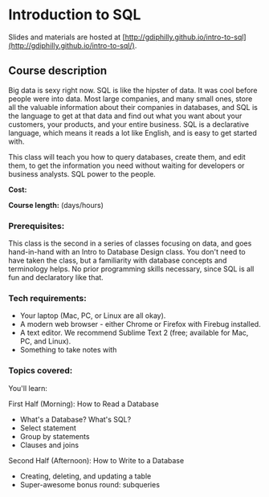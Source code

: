 

# Introduction to SQL

Slides and materials are hosted at [http://gdiphilly.github.io/intro-to-sql](http://gdiphilly.github.io/intro-to-sql/).

## Course description

Big data is sexy right now. SQL is like the hipster of data. It was cool before people were into data. Most large companies, and many small ones, store all the valuable information about their companies in databases, and SQL is the language to get at that data and find out what you want about your customers, your products, and your entire business. SQL is a declarative language, which means it reads a lot like English, and is easy to get started with.

This class will teach you how to query databases, create them, and edit them, to get the information you need without waiting for developers or business analysts. SQL power to the people.



**Cost:**

**Course length:** (days/hours)

### Prerequisites:

This class is the second in a series of classes focusing on data, and goes hand-in-hand with an Intro to Database Design class. You don't need to have taken the class, but a familiarity with database concepts and terminology helps. No prior programming skills necessary, since SQL is all fun and declaratory like that.


### Tech requirements:

 - Your laptop (Mac, PC, or Linux are all okay).
 - A modern web browser - either Chrome or Firefox with Firebug installed.
 - A text editor. We recommend Sublime Text 2 (free; available for Mac, PC, and Linux).
 - Something to take notes with


### Topics covered:

You'll learn:

First Half (Morning):  How to Read a Database

  + What's a Database? What's SQL?
  + Select statement
  + Group by statements
  + Clauses and joins

Second Half (Afternoon): How to Write to a Database

  + Creating, deleting, and updating a table
  + Super-awesome bonus round: subqueries
